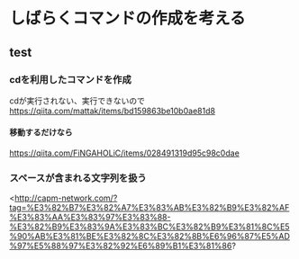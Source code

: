 # しばらくコマンドの作成を考える

## test

### cdを利用したコマンドを作成

cdが実行されない、実行できないので
<https://qiita.com/mattak/items/bd159863be10b0ae81d8>

#### 移動するだけなら

<https://qiita.com/FiNGAHOLiC/items/028491319d95c98c0dae>

### スペースが含まれる文字列を扱う

<http://capm-network.com/?tag=%E3%82%B7%E3%82%A7%E3%83%AB%E3%82%B9%E3%82%AF%E3%83%AA%E3%83%97%E3%83%88-%E3%82%B9%E3%83%9A%E3%83%BC%E3%82%B9%E3%81%8C%E5%90%AB%E3%81%BE%E3%82%8C%E3%82%8B%E6%96%87%E5%AD%97%E5%88%97%E3%82%92%E6%89%B1%E3%81%86?
